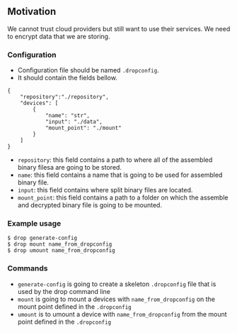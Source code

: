 ## Motivation

We cannot trust cloud providers but still want to use their services. We need to encrypt data that we are storing.

### Configuration
- Configuration file should be named `.dropconfig`.
- It should contain the fields bellow.
```
{
    "repository":"./repository",
    "devices": [
        {
            "name": "str",
            "input": "./data",
            "mount_point": "./mount"
        }
    ]
}

```
- `repository`: this field contains a path to where all of the assembled binary filesa are going to be stored.
- `name`: this field contains a name that is going to be used for assembled binary file.
- `input`: this field contains where split binary files are located.
- `mount_point`: this field contains a path to a folder on which the assemble and decrypted binary file is going to be mounted.

### Example usage
```
$ drop generate-config
$ drop mount name_from_dropconfig
$ drop umount name_from_dropconfig
```

### Commands
- `generate-config` is going to create a skeleton `.dropconfig` file that is used by the drop command line
- `mount` is going to mount a devices with `name_from_dropconfig` on the mount point defined in the `.dropconfig`
- `umount` is to umount a device with `name_from_dropconfig` from the mount point defined in the `.dropconfig`